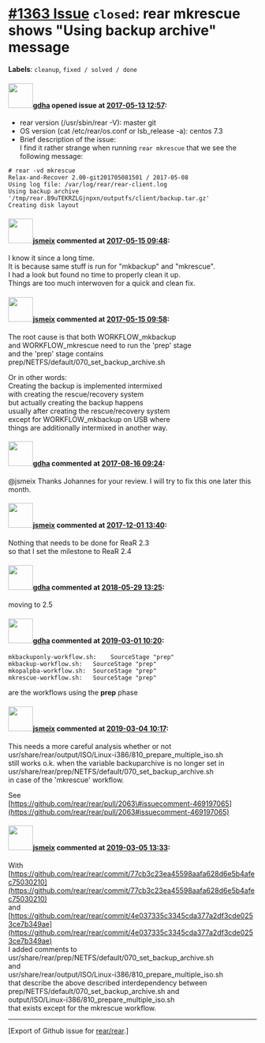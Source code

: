 [\#1363 Issue](https://github.com/rear/rear/issues/1363) `closed`: rear mkrescue shows "Using backup archive" message
=====================================================================================================================

**Labels**: `cleanup`, `fixed / solved / done`

#### <img src="https://avatars.githubusercontent.com/u/888633?u=cdaeb31efcc0048d3619651aa18dd4b76e636b21&v=4" width="50">[gdha](https://github.com/gdha) opened issue at [2017-05-13 12:57](https://github.com/rear/rear/issues/1363):

-   rear version (/usr/sbin/rear -V): master git
-   OS version (cat /etc/rear/os.conf or lsb\_release -a): centos 7.3
-   Brief description of the issue:  
    I find it rather strange when running `rear mkrescue` that we see
    the following message:

<!-- -->

    # rear -vd mkrescue
    Relax-and-Recover 2.00-git201705081501 / 2017-05-08
    Using log file: /var/log/rear/rear-client.log
    Using backup archive '/tmp/rear.B9uTEKRZLGjnpxn/outputfs/client/backup.tar.gz'
    Creating disk layout

#### <img src="https://avatars.githubusercontent.com/u/1788608?u=925fc54e2ce01551392622446ece427f51e2f0ce&v=4" width="50">[jsmeix](https://github.com/jsmeix) commented at [2017-05-15 09:48](https://github.com/rear/rear/issues/1363#issuecomment-301428553):

I know it since a long time.  
It is because same stuff is run for "mkbackup" and "mkrescue".  
I had a look but found no time to properly clean it up.  
Things are too much interwoven for a quick and clean fix.

#### <img src="https://avatars.githubusercontent.com/u/1788608?u=925fc54e2ce01551392622446ece427f51e2f0ce&v=4" width="50">[jsmeix](https://github.com/jsmeix) commented at [2017-05-15 09:58](https://github.com/rear/rear/issues/1363#issuecomment-301430871):

The root cause is that both WORKFLOW\_mkbackup  
and WORKFLOW\_mkrescue need to run the 'prep' stage  
and the 'prep' stage contains  
prep/NETFS/default/070\_set\_backup\_archive.sh

Or in other words:  
Creating the backup is implemented intermixed  
with creating the rescue/recovery system  
but actually creating the backup happens  
usually after creating the rescue/recovery system  
except for WORKFLOW\_mkbackup on USB where  
things are additionally intermixed in another way.

#### <img src="https://avatars.githubusercontent.com/u/888633?u=cdaeb31efcc0048d3619651aa18dd4b76e636b21&v=4" width="50">[gdha](https://github.com/gdha) commented at [2017-08-16 09:24](https://github.com/rear/rear/issues/1363#issuecomment-322715408):

@jsmeix Thanks Johannes for your review. I will try to fix this one
later this month.

#### <img src="https://avatars.githubusercontent.com/u/1788608?u=925fc54e2ce01551392622446ece427f51e2f0ce&v=4" width="50">[jsmeix](https://github.com/jsmeix) commented at [2017-12-01 13:40](https://github.com/rear/rear/issues/1363#issuecomment-348497131):

Nothing that needs to be done for ReaR 2.3  
so that I set the milestone to ReaR 2.4

#### <img src="https://avatars.githubusercontent.com/u/888633?u=cdaeb31efcc0048d3619651aa18dd4b76e636b21&v=4" width="50">[gdha](https://github.com/gdha) commented at [2018-05-29 13:25](https://github.com/rear/rear/issues/1363#issuecomment-392775688):

moving to 2.5

#### <img src="https://avatars.githubusercontent.com/u/888633?u=cdaeb31efcc0048d3619651aa18dd4b76e636b21&v=4" width="50">[gdha](https://github.com/gdha) commented at [2019-03-01 10:20](https://github.com/rear/rear/issues/1363#issuecomment-468616793):

    mkbackuponly-workflow.sh:    SourceStage "prep"
    mkbackup-workflow.sh:   SourceStage "prep"
    mkopalpba-workflow.sh:  SourceStage "prep"
    mkrescue-workflow.sh:   SourceStage "prep"

are the workflows using the **prep** phase

#### <img src="https://avatars.githubusercontent.com/u/1788608?u=925fc54e2ce01551392622446ece427f51e2f0ce&v=4" width="50">[jsmeix](https://github.com/jsmeix) commented at [2019-03-04 10:17](https://github.com/rear/rear/issues/1363#issuecomment-469197602):

This needs a more careful analysis whether or not  
usr/share/rear/output/ISO/Linux-i386/810\_prepare\_multiple\_iso.sh  
still works o.k. when the variable backuparchive is no longer set in  
usr/share/rear/prep/NETFS/default/070\_set\_backup\_archive.sh  
in case of the 'mkrescue' workflow.

See  
[https://github.com/rear/rear/pull/2063\#issuecomment-469197065](https://github.com/rear/rear/pull/2063#issuecomment-469197065)

#### <img src="https://avatars.githubusercontent.com/u/1788608?u=925fc54e2ce01551392622446ece427f51e2f0ce&v=4" width="50">[jsmeix](https://github.com/jsmeix) commented at [2019-03-05 13:33](https://github.com/rear/rear/issues/1363#issuecomment-469680832):

With  
[https://github.com/rear/rear/commit/77cb3c23ea45598aafa628d6e5b4afec75030210](https://github.com/rear/rear/commit/77cb3c23ea45598aafa628d6e5b4afec75030210)  
and  
[https://github.com/rear/rear/commit/4e037335c3345cda377a2df3cde0253ce7b349ae](https://github.com/rear/rear/commit/4e037335c3345cda377a2df3cde0253ce7b349ae)  
I added comments to  
usr/share/rear/prep/NETFS/default/070\_set\_backup\_archive.sh  
and  
usr/share/rear/output/ISO/Linux-i386/810\_prepare\_multiple\_iso.sh  
that describe the above described interdependency between  
prep/NETFS/default/070\_set\_backup\_archive.sh and  
output/ISO/Linux-i386/810\_prepare\_multiple\_iso.sh  
that exists except for the mkrescue workflow.

------------------------------------------------------------------------

\[Export of Github issue for
[rear/rear](https://github.com/rear/rear).\]
